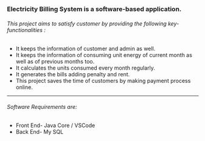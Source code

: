 <h3>Electricity Billing System is a software-based application.</h3>
<h6>This project aims to satisfy customer by providing the following key-functionalities : </h6>
<ul>
    <li>It keeps the information of customer and admin as well.</li>
    <li>It keeps the information of consuming unit energy of current month as well as of previous months too.</li>
    <li>It calculates the units consumed every month regularly.</li>
    <li>It generates the bills adding penalty and rent.</li>
    <li>This project saves the time of customers by making payment process online.</li>
</ul>
<hr>
<h6>Software Requirements are:</h6>
<ul>
   <li>Front End- Java Core / VSCode</li>
   <li>Back End- My SQL</li>
</ul>